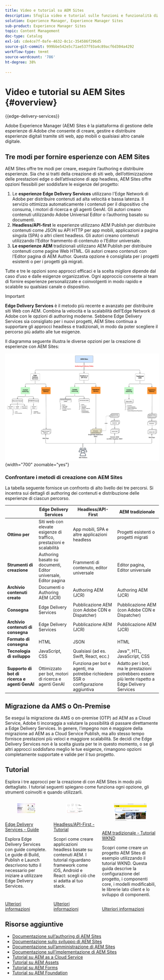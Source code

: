 ```yaml
---
title: Video e tutorial su AEM Sites
description: Sfoglia video e tutorial sulle funzioni e funzionalità di Adobe Experience Manager Sites. AEM Sites è una piattaforma leader per la gestione delle esperienze.
solution: Experience Manager, Experience Manager Sites
sub-product: Experience Manager Sites
topic: Content Management
doc-type: Catalog
exl-id: cde4ce7f-0afe-4632-8c1c-354586f296d5
source-git-commit: 999bbe542e5c71ae537f93a4c89acf6d304a4292
workflow-type: tm+mt
source-wordcount: '786'
ht-degree: 38%

---
```


# Video e tutorial su AEM Sites {#overview}

{{edge-delivery-services}}

Adobe Experience Manager (AEM) Sites è la piattaforma di gestione delle esperienze di Adobe che consente di creare, gestire e distribuire esperienze digitali tramite siti web, app mobili o qualsiasi altro canale digitale.

## Tre modi per fornire esperienze con AEM Sites

AEM Sites offre tre modi per creare, eseguire l’authoring e distribuire esperienze. Sia che si tratti della creazione di siti web, dell’ottimizzazione delle prestazioni edge o dell’attivazione di app headless, AEM Sites offre opzioni flessibili per soddisfare le esigenze del progetto:

1. Le **esperienze Edge Delivery Services** utilizzano l&#39;Edge Network di Adobe per distribuire contenuti ad alta velocità e bassa latenza. Il servizio ottimizza automaticamente i contenuti per il dispositivo che consuma, i motori di ricerca e gli agenti GenAI. Gli autori creano contenuti utilizzando Adobe Universal Editor o l’authoring basato su documenti.
1. **Headless/API-first** le esperienze utilizzano AEM Publish per distribuire contenuti come JSON su API HTTP per app mobili, applicazioni a pagina singola (SPA) o altri client headless. Gli autori creano contenuti utilizzando l’Editor frammento di contenuto o l’Editor universale.
1. **Le esperienze AEM** tradizionali utilizzano AEM Publish per distribuire contenuti come pagine Web HTML. Gli autori creano contenuti con l’Editor pagina di AEM Author. Questa opzione è consigliata per i progetti esistenti o per i progetti già migrati.

Tutte e tre le opzioni sono approcci efficaci e la scelta migliore dipende dal caso d’uso e dalle esigenze organizzative. Ogni approccio consente ai team di fornire esperienze personalizzate e coinvolgenti in modo rapido e scalabile su qualsiasi canale o dispositivo.

>[!IMPORTANT]
>
> **Edge Delivery Services** è il metodo più recente e avanzato per distribuire siti Web con AEM. Combina la velocità e la scalabilità dell’Edge Network di Adobe con le opzioni di authoring moderne. Sebbene Edge Delivery Services sia consigliato per i nuovi progetti, AEM Sites continua a supportare gli approcci headless e tradizionali, in modo da poter scegliere il percorso più adatto alle tue esigenze.

Il diagramma seguente illustra le diverse opzioni per la creazione di esperienze con AEM Sites:

![AEM-Sites-Content-Authoring-and-Experience-Delivery-Paths.png](./assets/aem-sites-authoring-and-experience-delivery-paths.png){width="700" zoomable="yes"}

### Confrontare i metodi di creazione con AEM Sites

La tabella seguente fornisce un confronto di alto livello dei tre percorsi. Si incentra sui dettagli di authoring dei contenuti e distribuzione delle esperienze di ciascun percorso.

|            | Edge Delivery Services | Headless/API-First | AEM tradizionale |
|---------------------|------------------------------|---------------------------------|---------------------------------------------|
| **Ottimo per** | Siti web con elevate esigenze di traffico, prestazioni e scalabilità | App mobili, SPA e altre applicazioni headless | Progetti esistenti o progetti migrati |
| **Strumenti di creazione** | Authoring basato su documenti, Editor universale, Editor pagina | Frammenti di contenuto, editor universale | Editor pagina, Editor universale |
| **Archivio contenuti creato** | Documenti o Authoring AEM (JCR) | Authoring AEM (JCR) | Authoring AEM (JCR) |
| **Consegna** | Edge Delivery Services | Pubblicazione AEM (con Adobe CDN e Dispatcher) | Pubblicazione AEM (con Adobe CDN e Dispatcher) |
| **Archivio contenuti di consegna** | Edge Delivery Services | Pubblicazione AEM (JCR) | Pubblicazione AEM (JCR) |
| **Formato di consegna** | HTML | JSON | HTML |
| **Tecnologia di sviluppo** | JavaScript, CSS | Qualsiasi (ad es. Swift, React, ecc.) | Java™, HTL, JavaScript, CSS |
| **Supporto di bot di ricerca e agenti GenAI** | Ottimizzato per bot, motori di ricerca e agenti GenAI | Funziona per bot e agenti, ma potrebbe richiedere SSR o configurazione aggiuntiva | Adatto per i bot, ma le prestazioni potrebbero essere più lente rispetto a Edge Delivery Services |

## Migrazione da AMS o On-Premise

Se esegui la migrazione da AMS o on-premise (OTP) ad AEM as a Cloud Service, Adobe ti incoraggia a valutare la possibilità di passare direttamente a Edge Delivery Services. In genere, l’impegno non è maggiore della migrazione ad AEM as a Cloud Service Publish, ma allo stesso tempo fornisce prestazioni più veloci e maggiore scalabilità. Se decidi che Edge Delivery Services non è la scelta giusta per te in questo momento, o se gli altri approcci soddisfano meglio le tue esigenze, rimangono opzioni completamente supportate e valide per il tuo progetto.

## Tutorial

Esplora i tre approcci per la creazione di con AEM Sites in modo più dettagliato. I tutorial seguenti spiegano come funziona ogni opzione, gli strumenti coinvolti e quando utilizzarli.

<!-- CARDS

* https://www.aem.live/docs/
  {title = Edge Delivery Services - Guides}
  {description = Explore Edge Delivery Services with comprehensive guides. The Build, Publish, and Launch guides cover everything you need to get started with Edge Delivery Services.}
  {image = ./assets/edge-delivery-services.png}
  {target = _blank}
* https://experienceleague.adobe.com/it/docs/experience-manager-learn/getting-started-with-aem-headless/overview
  {title = Headless/API-First - Tutorials}
  {description = Learn how to build headless applications powered by AEM content. Tutorials cover frameworks like iOS, Android, and React—choose what fits your stack.}
  {image = ./assets/headless.png}
  {target = _self}
* https://experienceleague.adobe.com/it/docs/experience-manager-learn/getting-started-wknd-tutorial-develop/overview
  {title = Traditional AEM - WKND Tutorial}
  {description = Learn how to build a sample AEM Sites project using the WKND tutorial. This guide walks you through project setup, Core Components, Editable Templates, client-side libraries, and component development.}
  {image = ./assets/aem-wknd-spa-editor-tutorial.png}
  {target = _self}
-->
<!-- START CARDS HTML - DO NOT MODIFY BY HAND -->
<div class="columns">
    <div class="column is-half-tablet is-half-desktop is-one-third-widescreen" aria-label="Edge Delivery Services - Guides">
        <div class="card" style="height: 100%; display: flex; flex-direction: column; height: 100%;">
            <div class="card-image">
                <figure class="image x-is-16by9">
                    <a href="https://www.aem.live/docs/" title="Edge Delivery Services - Guide" target="_blank" rel="referrer">
                        <img class="is-bordered-r-small" src="./assets/edge-delivery-services.png" alt="Edge Delivery Services - Guide"
                             style="width: 100%; aspect-ratio: 16 / 9; object-fit: cover; overflow: hidden; display: block; margin: auto;">
                    </a>
                </figure>
            </div>
            <div class="card-content is-padded-small" style="display: flex; flex-direction: column; flex-grow: 1; justify-content: space-between;">
                <div class="top-card-content">
                    <p class="headline is-size-6 has-text-weight-bold">
                        <a href="https://www.aem.live/docs/" target="_blank" rel="referrer" title="Edge Delivery Services - Guide">Edge Delivery Services - Guide</a>
                    </p>
                    <p class="is-size-6">Esplora Edge Delivery Services con guide complete. Le guide di Build, Publish e Launch descrivono tutto il necessario per iniziare a utilizzare Edge Delivery Services.</p>
                </div>
                <a href="https://www.aem.live/docs/" target="_blank" rel="referrer" class="spectrum-Button spectrum-Button--outline spectrum-Button--primary spectrum-Button--sizeM" style="align-self: flex-start; margin-top: 1rem;">
                    <span class="spectrum-Button-label has-no-wrap has-text-weight-bold">Ulteriori informazioni</span>
                </a>
            </div>
        </div>
    </div>
    <div class="column is-half-tablet is-half-desktop is-one-third-widescreen" aria-label="Headless/API-First - Tutorials">
        <div class="card" style="height: 100%; display: flex; flex-direction: column; height: 100%;">
            <div class="card-image">
                <figure class="image x-is-16by9">
                    <a href="https://experienceleague.adobe.com/it/docs/experience-manager-learn/getting-started-with-aem-headless/overview" title="Headless/API-First - Tutorial" target="_self" rel="referrer">
                        <img class="is-bordered-r-small" src="./assets/headless.png" alt="Headless/API-First - Tutorial"
                             style="width: 100%; aspect-ratio: 16 / 9; object-fit: cover; overflow: hidden; display: block; margin: auto;">
                    </a>
                </figure>
            </div>
            <div class="card-content is-padded-small" style="display: flex; flex-direction: column; flex-grow: 1; justify-content: space-between;">
                <div class="top-card-content">
                    <p class="headline is-size-6 has-text-weight-bold">
                        <a href="https://experienceleague.adobe.com/it/docs/experience-manager-learn/getting-started-with-aem-headless/overview" target="_self" rel="referrer" title="Headless/API-First - Tutorial">Headless/API-First - Tutorial</a>
                    </p>
                    <p class="is-size-6">Scopri come creare applicazioni headless basate su contenuti AEM. I tutorial riguardano framework come iOS, Android e React: scegli ciò che si adatta al tuo stack.</p>
                </div>
                <a href="https://experienceleague.adobe.com/it/docs/experience-manager-learn/getting-started-with-aem-headless/overview" target="_self" rel="referrer" class="spectrum-Button spectrum-Button--outline spectrum-Button--primary spectrum-Button--sizeM" style="align-self: flex-start; margin-top: 1rem;">
                    <span class="spectrum-Button-label has-no-wrap has-text-weight-bold">Ulteriori informazioni</span>
                </a>
            </div>
        </div>
    </div>
    <div class="column is-half-tablet is-half-desktop is-one-third-widescreen" aria-label="Traditional AEM - WKND Tutorial">
        <div class="card" style="height: 100%; display: flex; flex-direction: column; height: 100%;">
            <div class="card-image">
                <figure class="image x-is-16by9">
                    <a href="https://experienceleague.adobe.com/it/docs/experience-manager-learn/getting-started-wknd-tutorial-develop/overview" title="AEM tradizionale - Tutorial WKND" target="_self" rel="referrer">
                        <img class="is-bordered-r-small" src="./assets/aem-wknd-spa-editor-tutorial.png" alt="AEM tradizionale - Tutorial WKND"
                             style="width: 100%; aspect-ratio: 16 / 9; object-fit: cover; overflow: hidden; display: block; margin: auto;">
                    </a>
                </figure>
            </div>
            <div class="card-content is-padded-small" style="display: flex; flex-direction: column; flex-grow: 1; justify-content: space-between;">
                <div class="top-card-content">
                    <p class="headline is-size-6 has-text-weight-bold">
                        <a href="https://experienceleague.adobe.com/it/docs/experience-manager-learn/getting-started-wknd-tutorial-develop/overview" target="_self" rel="referrer" title="AEM tradizionale - Tutorial WKND">AEM tradizionale - Tutorial WKND</a>
                    </p>
                    <p class="is-size-6">Scopri come creare un progetto AEM Sites di esempio utilizzando il tutorial WKND. Questa guida descrive la configurazione del progetto, i componenti core, i modelli modificabili, le librerie lato client e lo sviluppo di componenti.</p>
                </div>
                <a href="https://experienceleague.adobe.com/it/docs/experience-manager-learn/getting-started-wknd-tutorial-develop/overview" target="_self" rel="referrer" class="spectrum-Button spectrum-Button--outline spectrum-Button--primary spectrum-Button--sizeM" style="align-self: flex-start; margin-top: 1rem;">
                    <span class="spectrum-Button-label has-no-wrap has-text-weight-bold">Ulteriori informazioni</span>
                </a>
            </div>
        </div>
    </div>
</div>
<!-- END CARDS HTML - DO NOT MODIFY BY HAND -->


## Risorse aggiuntive

* [Documentazione sull’authoring di AEM Sites](https://experienceleague.adobe.com/it/docs/experience-manager-65/content/sites/authoring/essentials/first-steps)
* [Documentazione sullo sviluppo di AEM Sites](https://experienceleague.adobe.com/it/docs/experience-manager-65/content/implementing/developing/introduction/getting-started)
* [Documentazione sull’amministrazione di AEM Sites](https://experienceleague.adobe.com/it/docs/experience-manager-65/content/sites/administering/home)
* [Documentazione sull’implementazione di AEM Sites](https://experienceleague.adobe.com/it/docs/experience-manager-65/content/implementing/deploying/introduction/platform)
* [Tutorial su AEM as a Cloud Service](/help/cloud-service/overview.md)
* [Tutorial su AEM Assets](/help/assets/overview.md)
* [Tutorial su AEM Forms](/help/forms/overview.md)
* [Tutorial su AEM Foundation](/help/foundation/overview.md)
